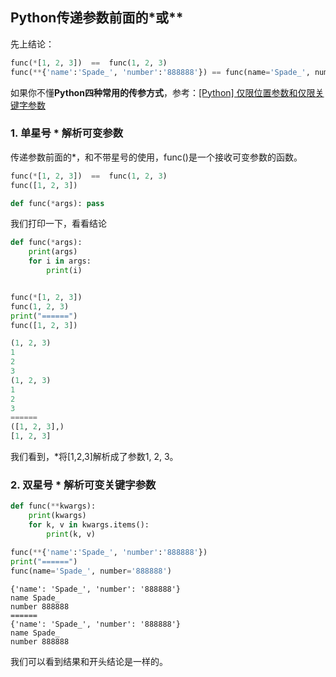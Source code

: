 ## Python传递参数前面的*或**

先上结论：

```python
func(*[1, 2, 3])  ==  func(1, 2, 3)
func(**{'name':'Spade_', 'number':'888888'}) == func(name='Spade_', number='888888')
```

如果你不懂**Python四种常用的传参方式**，参考：[[Python] 仅限位置参数和仅限关键字参数](https://blog.csdn.net/spade_/article/details/107751813)

### 1. 单星号 * 解析可变参数

 传递参数前面的*，和不带星号的使用，func()是一个接收可变参数的函数。

```python
func(*[1, 2, 3])  ==  func(1, 2, 3)
func([1, 2, 3])

def func(*args): pass
```

我们打印一下，看看结论
```python
def func(*args):
    print(args)
    for i in args:
        print(i)


func(*[1, 2, 3])
func(1, 2, 3)
print("======")
func([1, 2, 3])
```

```python
(1, 2, 3)
1
2
3
(1, 2, 3)
1
2
3
======
([1, 2, 3],)
[1, 2, 3]
```

我们看到，*将[1,2,3]解析成了参数1, 2, 3。

### 2. 双星号 * 解析可变关键字参数

```python
def func(**kwargs):
    print(kwargs)
    for k, v in kwargs.items():
        print(k, v)

func(**{'name':'Spade_', 'number':'888888'})
print("======")
func(name='Spade_', number='888888')
```

```
{'name': 'Spade_', 'number': '888888'}
name Spade_
number 888888
======
{'name': 'Spade_', 'number': '888888'}
name Spade_
number 888888
```

我们可以看到结果和开头结论是一样的。
